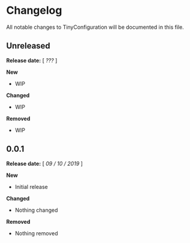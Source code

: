 # Changelog
All notable changes to TinyConfiguration will be documented in this file.

## Unreleased

**Release date:** [ *???* ]

**New**
- WIP

**Changed**
- WIP

**Removed**
- WIP


## 0.0.1

**Release date:** [ *09 / 10 / 2019* ]


**New**
- Initial release

**Changed**
- Nothing changed

**Removed**
- Nothing removed
